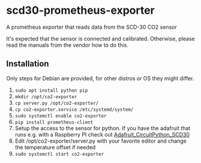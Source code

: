 # scd30-prometheus-exporter
A prometheus exporter that reads data from the SCD-30 CO2 sensor

It's expected that the sensor is connected and calibrated. Otherwise, please read the manuals from the vendor how to do this.

## Installation
Only steps for Debian are provided, for other distros or OS they might differ.
1. `sudo apt install python pip`
2. `mkdir /opt/co2-exporter`
3. `cp server.py /opt/co2-exporter/`
4. `cp co2-exporter.service /etc/systemd/system/`
5. `sudo systemctl enable co2-exporter`
6. `pip install prometheus-client`
7. Setup the access to the sensor for python. If you have the adafruit that runs e.g. with a Raspberry PI check out [Adafruit_CircuitPython_SCD30](https://github.com/adafruit/Adafruit_CircuitPython_SCD30)
8. Edit /opt/co2-exporter/server.py with your favorite editor and change the temperature offset if needed
9. `sudo systemctl start co2-exporter`
